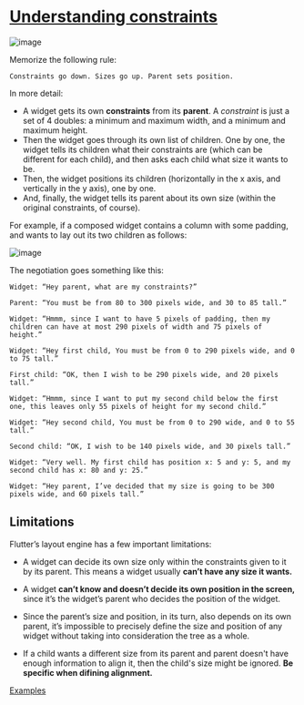 # [Understanding constraints](https://flutter.dev/docs/development/ui/layout/constraints)

![image](https://user-images.githubusercontent.com/29271126/98710617-40f20900-23c7-11eb-9581-ed2105b29d71.png)

Memorize the following rule:

    Constraints go down. Sizes go up. Parent sets position.

In more detail:

* A widget gets its own **constraints** from its **parent**. A _constraint_ is just a set of 4 doubles: a minimum and maximum width, and a minimum and maximum height.
* Then the widget goes through its own list of children. One by one, the widget tells its children what their constraints are (which can be different for each child), and then asks each child what size it wants to be.
* Then, the widget positions its children (horizontally in the x axis, and vertically in the y axis), one by one.
* And, finally, the widget tells its parent about its own size (within the original constraints, of course).

For example, if a composed widget contains a column with some padding, and wants to lay out its two children as follows:

![image](https://user-images.githubusercontent.com/29271126/98711133-f45afd80-23c7-11eb-806d-459371763348.png)

The negotiation goes something like this:

    Widget: “Hey parent, what are my constraints?”

    Parent: “You must be from 80 to 300 pixels wide, and 30 to 85 tall.”

    Widget: “Hmmm, since I want to have 5 pixels of padding, then my children can have at most 290 pixels of width and 75 pixels of height.”

    Widget: “Hey first child, You must be from 0 to 290 pixels wide, and 0 to 75 tall.”

    First child: “OK, then I wish to be 290 pixels wide, and 20 pixels tall.”

    Widget: “Hmmm, since I want to put my second child below the first one, this leaves only 55 pixels of height for my second child.”

    Widget: “Hey second child, You must be from 0 to 290 wide, and 0 to 55 tall.”

    Second child: “OK, I wish to be 140 pixels wide, and 30 pixels tall.”

    Widget: “Very well. My first child has position x: 5 and y: 5, and my second child has x: 80 and y: 25.”

    Widget: “Hey parent, I’ve decided that my size is going to be 300 pixels wide, and 60 pixels tall.”

## Limitations

Flutter’s layout engine has a few important limitations:

* A widget can decide its own size only within the constraints given to it by its parent. This means a widget usually **can’t have any size it wants.**

* A widget **can’t know and doesn’t decide its own position in the screen,** since it’s the widget’s parent who decides the position of the widget.

* Since the parent’s size and position, in its turn, also depends on its own parent, it’s impossible to precisely define the size and position of any widget without taking into consideration the tree as a whole.

* If a child wants a different size from its parent and parent doesn't have enough information to align it, then the child's size might be ignored. **Be specific when difining alignment.**

[Examples](https://github.com/flexboni/flutter_tutorial/tree/master/examples/development/buildingLayouts/constraints)